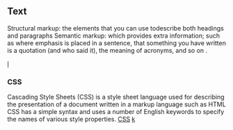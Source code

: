 ## Text
Structural markup: the elements that you can use todescribe both headings and paragraphs
Semantic markup: which provides extra information; such as where emphasis is placed in a sentence, that something you have written is a quotation (and who said it), the meaning of acronyms, and so on .


[l](https://brytdesigns.com/wp-content/uploads/2019/12/html_css_javascript_infographic.png)
 
 ### CSS
 Cascading Style Sheets (CSS) is a style sheet language used for describing the presentation of a document written in a markup language such as HTML
 CSS has a simple syntax and uses a number of English keywords to specify the names of various style properties.
 [CSS](https://mdn.mozillademos.org/files/9461/css-declaration-small.png)
 [k](https://www.quertime.com/wp-content/uploads/2015/04/style-sheets.jpg)




